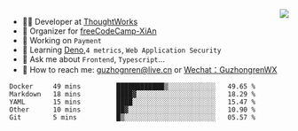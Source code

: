 <img align="right" src="https://github-readme-stats.vercel.app/api?username=guzhongren&show_icons=true&icon_color=805AD5&text_color=000&bg_color=ffffff&hide_title=true" />

- 👨‍💻  Developer at [ThoughtWorks](https://thoughtworks.com)
- 🏢 Organizer for [freeCodeCamp-XiAn](https://github.com/orgs/freeCodeCamp-XiAn)
- 🔭 Working on `Payment`
- 🌱 Learning [Deno](https://deno.land/),`4 metrics`,  `Web Application Security`
- 💬 Ask me about `Frontend`, `Typescript`...
- 🔎 How to reach me: [guzhognren@live.cn](guzhognren@live.cn) or [Wechat：GuzhongrenWX]()

<!--START_SECTION:waka-->
```text
Docker     49 mins         ████████████▒░░░░░░░░░░░░   49.65 % 
Markdown   18 mins         ████▓░░░░░░░░░░░░░░░░░░░░   18.29 % 
YAML       15 mins         ████░░░░░░░░░░░░░░░░░░░░░   15.47 % 
Other      10 mins         ██▓░░░░░░░░░░░░░░░░░░░░░░   10.90 % 
Git        5 mins          █▒░░░░░░░░░░░░░░░░░░░░░░░   05.57 % 
```
<!--END_SECTION:waka-->

